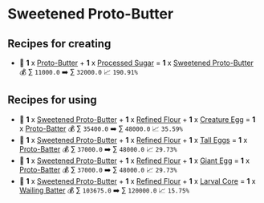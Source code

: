 # Sweetened Proto-Butter

## Recipes for creating

* 🍳 **1** x [Proto-Butter](<Proto-Butter.md>) + **1** x [Processed Sugar](<Processed Sugar.md>) = **1** x [Sweetened Proto-Butter](<Sweetened Proto-Butter.md>) 💰 ∑ `11000.0` ➡️ ∑ `32000.0` 📈 `190.91%`


## Recipes for using

* 🍳 **1** x [Sweetened Proto-Butter](<Sweetened Proto-Butter.md>) + **1** x [Refined Flour](<Refined Flour.md>) + **1** x [Creature Egg](<Creature Egg.md>) = **1** x [Proto-Batter](<Proto-Batter.md>) 💰 ∑ `35400.0` ➡️ ∑ `48000.0` 📈 `35.59%`
* 🍳 **1** x [Sweetened Proto-Butter](<Sweetened Proto-Butter.md>) + **1** x [Refined Flour](<Refined Flour.md>) + **1** x [Tall Eggs](<Tall Eggs.md>) = **1** x [Proto-Batter](<Proto-Batter.md>) 💰 ∑ `37000.0` ➡️ ∑ `48000.0` 📈 `29.73%`
* 🍳 **1** x [Sweetened Proto-Butter](<Sweetened Proto-Butter.md>) + **1** x [Refined Flour](<Refined Flour.md>) + **1** x [Giant Egg](<Giant Egg.md>) = **1** x [Proto-Batter](<Proto-Batter.md>) 💰 ∑ `37000.0` ➡️ ∑ `48000.0` 📈 `29.73%`
* 🍳 **1** x [Sweetened Proto-Butter](<Sweetened Proto-Butter.md>) + **1** x [Refined Flour](<Refined Flour.md>) + **1** x [Larval Core](<Larval Core.md>) = **1** x [Wailing Batter](<Wailing Batter.md>) 💰 ∑ `103675.0` ➡️ ∑ `120000.0` 📈 `15.75%`
